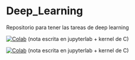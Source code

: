 # Deep_Learning
Repositorio para tener las tareas de deep learning

[![Colab](https://mybinder.org/badge_logo.svg)](https://mybinder.org/v2/gh/palmoreck/dockerfiles-for-binder/jupyterlab_c_kernel?urlpath=lab) (nota escrita en jupyterlab + kernel de C)

[![Colab](https://colab.research.google.com/assets/colab-badge.svg)](https://colab.research.google.com/github/Pilo1961/Deep_Learning/blob/master/autoencoders/DL_09_AE_anomaly.ipynb) (nota escrita en jupyterlab + kernel de C)
